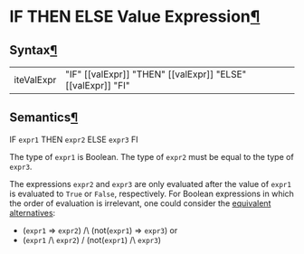 <a name="IF-THEN-ELSE-Value-Expression"></a>

# IF THEN ELSE Value Expression[¶](#IF-THEN-ELSE-Value-Expression)

<a name="Syntax"></a>

## Syntax[¶](#Syntax)

<table>

<tbody>

<tr>

<td>iteValExpr  
</td>

<td>"IF" [[valExpr]] "THEN" [[valExpr]] "ELSE" [[valExpr]] "FI"  
</td>

</tr>

</tbody>

</table>

<a name="Semantics"></a>

## Semantics[¶](#Semantics)

IF `expr1` THEN `expr2` ELSE `expr3` FI  

The type of `expr1` is Boolean.
The type of `expr2` must be equal to the type of `expr3`.

The expressions `expr2` and `expr3` are only evaluated after the value of `expr1` is evaluated to `True` or `False`, respectively.
For Boolean expressions in which the order of evaluation is irrelevant, one could consider the [equivalent alternatives](https://en.wikipedia.org/wiki/Conditioned_disjunction):
* (`expr1` => `expr2`) /\ (not(`expr1`) => `expr3`) 
or
* (`expr1` /\ `expr2`) \/ (not(`expr1`) /\ `expr3`)
